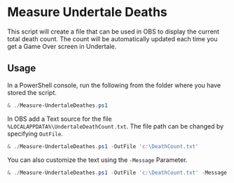 # Measure Undertale Deaths

This script will create a file that can be used in OBS to display the current total death count.
The count will be automatically updated each time you get a Game Over screen in Undertale.

## Usage

In a PowerShell console, run the following from the folder where you have stored the script.

```powershell
& ./Measure-UndertaleDeathes.ps1
```

In OBS add a Text source for the file `%LOCALAPPDATA%\UndertaleDeathCount.txt`.
The file path can be changed by specifying `OutFile`.

```powershell
& ./Measure-UndertaleDeathes.ps1 -OutFile 'c:\DeathCount.txt'
```

You can also customize the text using the `-Message` Parameter.

```powershell
& ./Measure-UndertaleDeathes.ps1 -OutFile 'c:\DeathCount.txt' -Message '{0} Deaths'
```
